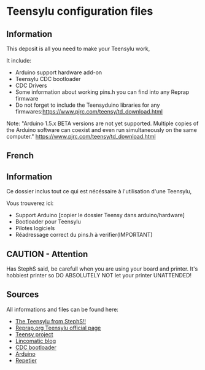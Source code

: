 Teensylu configuration files
========

Information
-------------------------
This deposit is all you need to make your Teensylu work,

It include:
* Arduino support hardware add-on
* Teensylu CDC bootloader
* CDC Drivers
* Some information about working pins.h you can find into any Reprap firmware
* Do not forget to include the Teensyduino libraries for any firmwares:https://www.pjrc.com/teensy/td_download.html




Note: "Arduino 1.5.x BETA versions are not yet supported. Multiple copies of the Arduino software can coexist and even run simultaneously on the same computer."
https://www.pjrc.com/teensy/td_download.html




French
-------------------------

Information
-------------------------
Ce dossier inclus tout ce qui est nécéssaire à l'utilisation d'une Teensylu,

Vous trouverez ici:
* Support Arduino [copier le dossier Teensy dans arduino/hardware]
* Bootloader pour Teensylu
* Pilotes logiciels
* Réadressage correct du pins.h à verifier(IMPORTANT)


CAUTION - Attention
-------------------------
Has StephS said, be carefull when you are using your board and printer.
It's hobbiest printer so DO ABSOLUTELY NOT let your printer UNATTENDED!



Sources
-------------------------
All informations and files can be found here:
* [The Teensylu from StephS!!](https://github.com/StephS/Teensylu)
* [Reprap.org Teensylu official page](http://reprap.org/wiki/Teensylu)
* [Teensy project](http://pjrc.com/)
* [Lincomatic blog](http://blog.lincomatic.com/?p=548)
* [CDC bootloader](https://github.com/sparkfun/32U4_Breakout_Board/tree/master/Bootloaders/CDC)
* [Arduino](http://www.arduino.cc/)
* [Repetier](http://www.repetier.com/)
